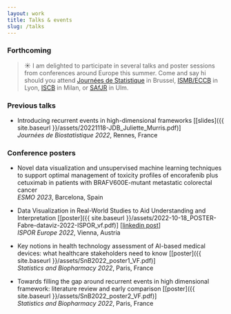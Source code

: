 ```yaml
---
layout: work
title: Talks & events
slug: /talks
---
```


### **Forthcoming**

> ☀️ I am delighted to participate in several talks and poster sessions from conferences around Europe this summer. Come and say hi should you attend [Journées de Statistique](https://jds2023.sciencesconf.org/) in Brussel, [ISMB/ECCB](https://www.iscb.org/ismbeccb2023) in Lyon, [ISCB](https://www.iscb2023.info/) in Milan, or [SAfJR](https://www.uni-ulm.de/mawi/statistics/upcoming-events/safjr2023/) in Ulm.

### **Previous talks**
* Introducing recurrent events in high-dimensional frameworks [[slides]({{ site.baseurl }}/assets/20221118-JDB_Juliette_Murris.pdf)] <br> *Journées de Biostatistique 2022*, Rennes, France

### **Conference posters**
* Novel data visualization and unsupervised machine learning techniques to support optimal management of toxicity profiles of encorafenib plus cetuximab in patients with BRAFV600E-mutant metastatic colorectal cancer <br> *ESMO 2023*, Barcelona, Spain

* Data Visualization in Real-World Studies to Aid Understanding and Interpretation [[poster]({{ site.baseurl }}/assets/2022-10-18_POSTER-Fabre-dataviz-2022-ISPOR_vf.pdf)] [[linkedin post](https://www.linkedin.com/feed/update/urn:li:activity:6996396034432061440/)] <br> *ISPOR Europe 2022*, Vienna, Austria

* Key notions in health technology assessment of AI-based medical devices: what healthcare stakeholders need to know [[poster]({{ site.baseurl }}/assets/SnB2022_poster1_VF.pdf)] <br> *Statistics and Biopharmacy 2022*, Paris, France

* Towards filling the gap around recurrent events in high dimensional framework: literature review and early comparison [[poster]({{ site.baseurl }}/assets/SnB2022_poster2_VF.pdf)] <br> *Statistics and Biopharmacy 2022*, Paris, France